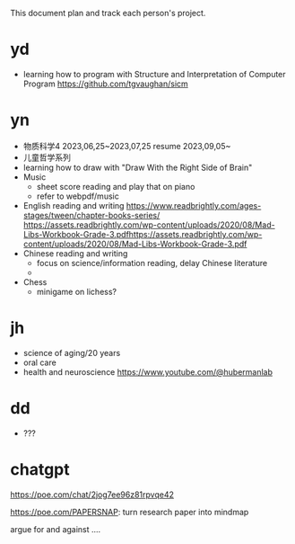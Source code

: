 This document plan and track each person's project.

# yd
- learning how to program with Structure and Interpretation of Computer Program
https://github.com/tgvaughan/sicm

# yn
- 物质科学4
	2023,06,25~2023,07,25
    resume 2023,09,05~ 
- 儿童哲学系列
- learning how to draw with "Draw With the Right Side of Brain"
- Music
	- sheet score reading and play that on piano
	- refer to webpdf/music
- English reading and writing
   https://www.readbrightly.com/ages-stages/tween/chapter-books-series/
	https://assets.readbrightly.com/wp-content/uploads/2020/08/Mad-Libs-Workbook-Grade-3.pdfhttps://assets.readbrightly.com/wp-content/uploads/2020/08/Mad-Libs-Workbook-Grade-3.pdf
- Chinese reading and writing
	- focus on science/information reading, delay Chinese literature
	- 
- Chess
	- minigame on lichess?
	
# jh
- science of aging/20 years
- oral care
- health and neuroscience
	https://www.youtube.com/@hubermanlab

# dd
- ???

# chatgpt
https://poe.com/chat/2jog7ee96z81rpvqe42

https://poe.com/PAPERSNAP: turn research paper into mindmap

argue for and against ....